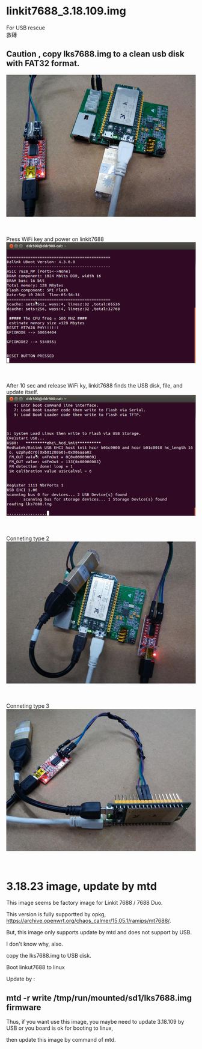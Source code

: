 # linkit7688_3.18.109.img
For USB rescue  
救磚  

## Caution , copy lks7688.img to a clean usb disk with FAT32 format.

![pic](pic/demo.jpg)<br><br><br>

Press WiFi key and power on linkit7688  
![pic](pic/demo1.png)<br><br><br>


After 10 sec and release WiFi ky, linkit7688 finds the USB disk, file, and update itself.
![pic](pic/demo2.png)<br><br><br>

Conneting type 2  
![pic](pic/demo7.jpg)<br><br><br>

Conneting type 3  
![pic](pic/demo8.jpg)<br><br><br>


# 3.18.23 image, update by mtd
This image seems be factory image for Linkit 7688 / 7688 Duo.  

This version is fully supportted by opkg, https://archive.openwrt.org/chaos_calmer/15.05.1/ramips/mt7688/.  

But, this image only supports update by mtd and does not support by USB.  

I don't know why, also.  

copy the lks7688.img to USB disk.   

Boot linkut7688 to linux  

Update by :  

## mtd -r write /tmp/run/mounted/sd1/lks7688.img firmware  

Thus, if you want use this image, you maybe need to update 3.18.109 by USB or you board is ok for booting to  linux,  

then update this image by command of mtd.  
